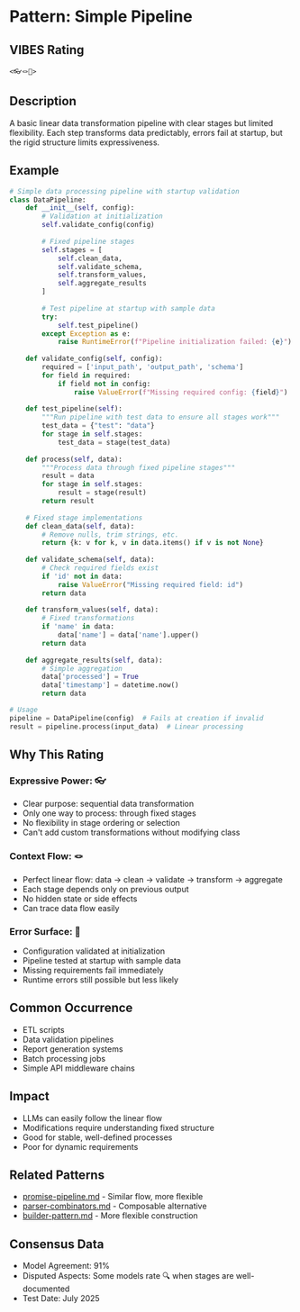 # Pattern: Simple Pipeline

## VIBES Rating
`<👓🪢🧊>`

## Description
A basic linear data transformation pipeline with clear stages but limited flexibility. Each step transforms data predictably, errors fail at startup, but the rigid structure limits expressiveness.

## Example
```python
# Simple data processing pipeline with startup validation
class DataPipeline:
    def __init__(self, config):
        # Validation at initialization
        self.validate_config(config)
        
        # Fixed pipeline stages
        self.stages = [
            self.clean_data,
            self.validate_schema,
            self.transform_values,
            self.aggregate_results
        ]
        
        # Test pipeline at startup with sample data
        try:
            self.test_pipeline()
        except Exception as e:
            raise RuntimeError(f"Pipeline initialization failed: {e}")
    
    def validate_config(self, config):
        required = ['input_path', 'output_path', 'schema']
        for field in required:
            if field not in config:
                raise ValueError(f"Missing required config: {field}")
    
    def test_pipeline(self):
        """Run pipeline with test data to ensure all stages work"""
        test_data = {"test": "data"}
        for stage in self.stages:
            test_data = stage(test_data)
    
    def process(self, data):
        """Process data through fixed pipeline stages"""
        result = data
        for stage in self.stages:
            result = stage(result)
        return result
    
    # Fixed stage implementations
    def clean_data(self, data):
        # Remove nulls, trim strings, etc.
        return {k: v for k, v in data.items() if v is not None}
    
    def validate_schema(self, data):
        # Check required fields exist
        if 'id' not in data:
            raise ValueError("Missing required field: id")
        return data
    
    def transform_values(self, data):
        # Fixed transformations
        if 'name' in data:
            data['name'] = data['name'].upper()
        return data
    
    def aggregate_results(self, data):
        # Simple aggregation
        data['processed'] = True
        data['timestamp'] = datetime.now()
        return data

# Usage
pipeline = DataPipeline(config)  # Fails at creation if invalid
result = pipeline.process(input_data)  # Linear processing
```

## Why This Rating

### Expressive Power: 👓
- Clear purpose: sequential data transformation
- Only one way to process: through fixed stages
- No flexibility in stage ordering or selection
- Can't add custom transformations without modifying class

### Context Flow: 🪢
- Perfect linear flow: data → clean → validate → transform → aggregate
- Each stage depends only on previous output
- No hidden state or side effects
- Can trace data flow easily

### Error Surface: 🧊
- Configuration validated at initialization
- Pipeline tested at startup with sample data
- Missing requirements fail immediately
- Runtime errors still possible but less likely

## Common Occurrence
- ETL scripts
- Data validation pipelines
- Report generation systems
- Batch processing jobs
- Simple API middleware chains

## Impact
- LLMs can easily follow the linear flow
- Modifications require understanding fixed structure
- Good for stable, well-defined processes
- Poor for dynamic requirements

## Related Patterns
- [promise-pipeline.md](./promise-pipeline.md) - Similar flow, more flexible
- [parser-combinators.md](./parser-combinators.md) - Composable alternative
- [builder-pattern.md](./builder-pattern.md) - More flexible construction

## Consensus Data
- Model Agreement: 91%
- Disputed Aspects: Some models rate 🔍 when stages are well-documented
- Test Date: July 2025
